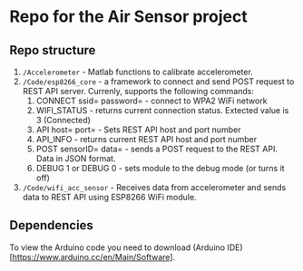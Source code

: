 # Repo for the Air Sensor project

## Repo structure

 1. `/Accelerometer` - Matlab functions to calibrate accelerometer.
 2. `/Code/esp8266_core` - a framework to connect and send POST request to REST API server. Currenly, supports the following commands:
	1. CONNECT ssid=<ssid> password=<password> - connect to WPA2 WiFi network
	2. WIFI_STATUS - returns current connection status. Extected value is 3 (Connected)
	3. API host=<host> port=<port> - Sets REST API host and port number
	4. API_INFO - returns current REST API host and port number
	5. POST sensorID=<sensor ID> data=<data> - sends a POST request to the REST API. Data in JSON format.
	6. DEBUG 1 or DEBUG 0 - sets module to the debug mode (or turns it off)
3. `/Code/wifi_acc_sensor` - Receives data from accelerometer and sends data to REST API using ESP8266 WiFi module.

## Dependencies
To view the Arduino code you need to download (Arduino IDE)[https://www.arduino.cc/en/Main/Software].